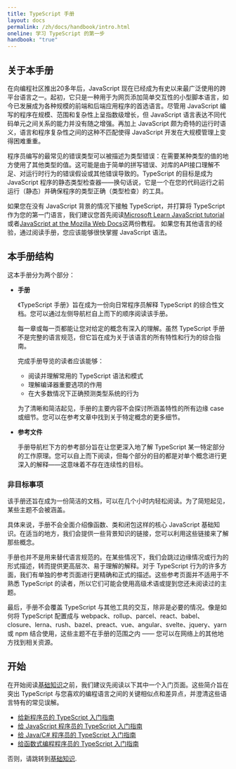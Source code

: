 ```yaml
---
title: TypeScript 手册
layout: docs
permalink: /zh/docs/handbook/intro.html
oneline: 学习 TypeScript 的第一步
handbook: "true"
---
```


## 关于本手册

在向编程社区推出20多年后，JavaScript 现在已经成为有史以来最广泛使用的跨平台语言之一。起初，它只是一种用于为网页添加简单交互性的小型脚本语言，如今已发展成为各种规模的前端和后端应用程序的首选语言。尽管用 JavaScript 编写的程序在规模、范围和复杂性上呈指数级增长，但 JavaScript 语言表达不同代码单元之间关系的能力并没有随之增强。再加上 JavaScript 颇为奇特的运行时语义，语言和程序复杂性之间的这种不匹配使得 JavaScript 开发在大规模管理上变得困难重重。

程序员编写的最常见的错误类型可以被描述为类型错误：在需要某种类型的值的地方使用了其他类型的值。这可能是由于简单的拼写错误、对库的API接口理解不足、对运行时行为的错误假设或其他错误导致的。TypeScript 的目标是成为 JavaScript 程序的静态类型检查器——换句话说，它是一个在您的代码运行之前运行（静态）并确保程序的类型正确（类型检查）的工具。

如果您在没有 JavaScript 背景的情况下接触 TypeScript，并打算将 TypeScript 作为您的第一门语言，我们建议您首先阅读[Microsoft Learn JavaScript tutorial](https://developer.microsoft.com/javascript/)或者[JavaScript at the Mozilla Web Docs](https://developer.mozilla.org/docs/Web/JavaScript/Guide)这两份教程。
如果您有其他语言的经验，通过阅读手册，您应该能够很快掌握 JavaScript 语法。

## 本手册结构

这本手册分为两个部分：

- **手册**

  《TypeScript 手册》旨在成为一份向日常程序员解释 TypeScript 的综合性文档。您可以通过左侧导航栏自上而下的顺序阅读该手册。

  每一章或每一页都能让您对给定的概念有深入的理解。虽然 TypeScript 手册不是完整的语言规范，但它旨在成为关于该语言的所有特性和行为的综合指南。

  完成手册导览的读者应该能够：

  - 阅读并理解常用的 TypeScript 语法和模式
  - 理解编译器重要选项的作用
  - 在大多数情况下正确预测类型系统的行为

  为了清晰和简洁起见，手册的主要内容不会探讨所涵盖特性的所有边缘 case 或细节。您可以在参考文章中找到关于特定概念的更多细节。

- **参考文件**

  手册导航栏下方的参考部分旨在让您更深入地了解 TypeScript 某一特定部分的工作原理。您可以自上而下阅读，但每个部分的目的都是对单个概念进行更深入的解释——这意味着不存在连续性的目标。

### 非目标事项

该手册还旨在成为一份简洁的文档，可以在几个小时内轻松阅读。为了简短起见，某些主题不会被涵盖。

具体来说，手册不会全面介绍像函数、类和闭包这样的核心 JavaScript 基础知识。在适当的地方，我们会提供一些背景知识的链接，您可以利用这些链接来了解那些概念。


手册也并不是用来替代语言规范的。在某些情况下，我们会跳过边缘情况或行为的形式描述，转而提供更高层次、易于理解的解释。对于 TypeScript 行为的许多方面，我们有单独的参考页面进行更精确和正式的描述。这些参考页面并不适用于不熟悉 TypeScript 的读者，所以它们可能会使用高级术语或提到您还未阅读过的主题。

最后，手册不会覆盖 TypeScript 与其他工具的交互，除非是必要的情况。像是如何将 TypeScript 配置成与 webpack、rollup、parcel、react、babel、closure、lerna、rush、bazel、preact、vue、angular、svelte、jquery、yarn 或 npm 结合使用，这些主题不在手册的范围之内 —— 您可以在网络上的其他地方找到相关资源。

## 开始

在开始阅读[基础知识](/zh/docs/handbook/2/basic-types.html)之前，我们建议先阅读以下其中一个入门页面。这些简介旨在突出 TypeScript 与您喜欢的编程语言之间的关键相似点和差异点，并澄清这些语言特有的常见误解。

- [给新程序员的 TypeScript 入门指南](/zh/docs/handbook/typescript-from-scratch.html)
- [给 JavaScript 程序员的 TypeScript 入门指南](/docs/handbook/typescript-in-5-minutes.html)
- [给 Java/C# 程序员的 TypeScript 入门指南](/zh/docs/handbook/typescript-in-5-minutes-oop.html)
- [给函数式编程程序员的 TypeScript 入门指南](/zh/docs/handbook/typescript-in-5-minutes-func.html)

否则，请跳转到[基础知识](/zh/docs/handbook/2/basic-types.html).
